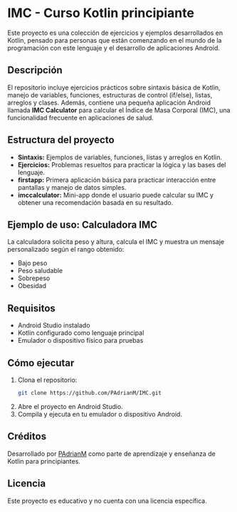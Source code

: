 # IMC - Curso Kotlin principiante

Este proyecto es una colección de ejercicios y ejemplos desarrollados en Kotlin, pensado para personas que están comenzando en el mundo de la programación con este lenguaje y el desarrollo de aplicaciones Android.

## Descripción

El repositorio incluye ejercicios prácticos sobre sintaxis básica de Kotlin, manejo de variables, funciones, estructuras de control (if/else), listas, arreglos y clases. Además, contiene una pequeña aplicación Android llamada **IMC Calculator** para calcular el Índice de Masa Corporal (IMC), una funcionalidad frecuente en aplicaciones de salud.

## Estructura del proyecto

- **Sintaxis:** Ejemplos de variables, funciones, listas y arreglos en Kotlin.
- **Ejercicios:** Problemas resueltos para practicar la lógica y las bases del lenguaje.
- **firstapp:** Primera aplicación básica para practicar interacción entre pantallas y manejo de datos simples.
- **imccalculator:** Mini-app donde el usuario puede calcular su IMC y obtener una recomendación basada en su resultado.

## Ejemplo de uso: Calculadora IMC

La calculadora solicita peso y altura, calcula el IMC y muestra un mensaje personalizado según el rango obtenido:

- Bajo peso
- Peso saludable
- Sobrepeso
- Obesidad

## Requisitos

- Android Studio instalado
- Kotlin configurado como lenguaje principal
- Emulador o dispositivo físico para pruebas

## Cómo ejecutar

1. Clona el repositorio:
   ```bash
   git clone https://github.com/PAdrianM/IMC.git
   ```
2. Abre el proyecto en Android Studio.
3. Compila y ejecuta en tu emulador o dispositivo Android.

## Créditos

Desarrollado por [PAdrianM](https://github.com/PAdrianM) como parte de aprendizaje y enseñanza de Kotlin para principiantes.

## Licencia

Este proyecto es educativo y no cuenta con una licencia específica.

